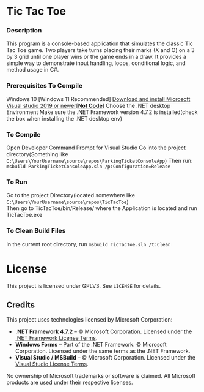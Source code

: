 # Tic Tac Toe

### Description
This program is a console-based application that simulates the classic Tic Tac Toe game. Two players take turns placing their marks (X and O) on a 3 by 3 grid until one player wins or the game ends in a draw. It provides a simple way to demonstrate input handling, loops, conditional logic, and method usage in C#.

### Prerequisites To Compile
Windows 10 [Windows 11 Recommended]
[Download and install Microsoft Visual studio 2019 or newer[**Not Code**]](https://visualstudio.microsoft.com/downloads/)
Choose the  .NET desktop Environment
Make sure the .NET Framework version 4.7.2 is installed(check the box when installing the .NET desktop env)

### To Compile
Open Developer Command Prompt for Visual Studio
Go into the project directory(Something like `C:\Users\YourUsername\source\repos\ParkingTicketConsoleApp`)
Then run: `msbuild ParkingTicketConsoleApp.sln /p:Configuration=Release`
### To Run
Go to the project Directory(located somewhere like `C:\Users\YourUsername\source\repos\TicTacToe`)  
Then go to TicTacToe/bin/Release/ where the Application is located and run TicTacToe.exe

### To Clean Build Files
In the current root directory, run `msbuild TicTacToe.sln /t:Clean`

# License
This project is licensed under GPLV3. See `LICENSE` for details.

## Credits
This project uses technologies licensed by Microsoft Corporation:
- **.NET Framework 4.7.2** – © Microsoft Corporation. Licensed under the [.NET Framework License Terms](https://dotnet.microsoft.com/en-us/download/dotnet-framework/net472).
- **Windows Forms** – Part of the .NET Framework. © Microsoft Corporation. Licensed under the same terms as the .NET Framework.
- **Visual Studio / MSBuild** – © Microsoft Corporation. Licensed under the [Visual Studio License Terms](https://visualstudio.microsoft.com/license-terms/).

No ownership of Microsoft trademarks or software is claimed. All Microsoft products are used under their respective licenses.
